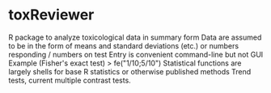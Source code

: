 # toxReviewer
R package to analyze toxicological data in summary form
Data are assumed to be in the form of means and standard deviations (etc.) or numbers responding / numbers on test
Entry is convenient command-line but not GUI
Example (Fisher's exact test) > fe("1/10;5/10")
Statistical functions are largely shells for base R statistics or otherwise published methods
Trend tests, current multiple contrast tests.
